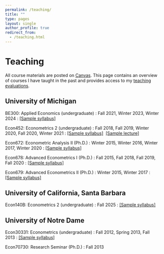 ```yaml
---
permalink: /teaching/
title: ""
type: pages
layout: single
author_profile: true
redirect_from:
  - /teaching.html
---
```

# Teaching
All course materials are posted on [Canvas](https://umich.instructure.com). This page contains an overview of courses I have taught in the past and provides access to my [teaching evaluations](/assets/hagemann_evals.pdf).

## University of Michigan

BE300: Applied Economics (undergraduate)
: Fall 2021, Winter 2023, Winter 2024
: [[Sample syllabus]](/assets/hagemann_300_syl.pdf)

Econ452: Econometrics 2 (undergraduate)
: Fall 2018, Fall 2019, Winter 2020, Fall 2020, Winter 2021
: [[Sample syllabus]](/assets/hagemann_452_syl.pdf)  [[Sample lecture]](https://www.youtube.com/watch?v=t5Hh-BUV5VU)

Econ672: Econometric Analysis II (Ph.D.)
: Winter 2015, Winter 2016, Winter 2017, Winter 2020
: [[Sample syllabus]](/assets/hagemann_672_syl.pdf)

Econ678: Advanced Econometrics I (Ph.D.)
: Fall 2015, Fall 2018, Fall 2019, Fall 2020
: [[Sample syllabus]](/assets/hagemann_678_syl.pdf)

Econ679: Advanced Econometrics II (Ph.D.)
: Winter 2015, Winter 2017
: [[Sample syllabus]](/assets/hagemann_679_syl.pdf)

## University of California, Santa Barbara

Econ140B: Econometrics 2 (undergraduate)
: Fall 2025
: [[Sample syllabus]](/assets/hagemann_140B_syl.pdf)

## University of Notre Dame

Econ30331: Econometrics (undergraduate)
: Fall 2012, Spring 2013, Fall 2013
: [[Sample syllabus]](/assets/hagemann_452_syl.pdf)

Econ70730: Research Seminar (Ph.D.)
: Fall 2013
